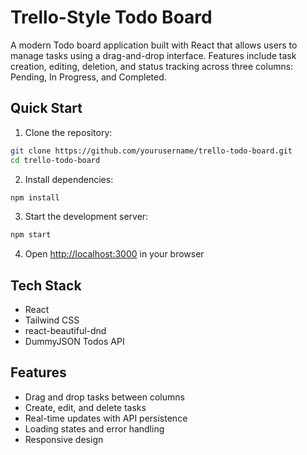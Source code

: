 # Trello-Style Todo Board

A modern Todo board application built with React that allows users to manage tasks using a drag-and-drop interface. Features include task creation, editing, deletion, and status tracking across three columns: Pending, In Progress, and Completed.

## Quick Start

1. Clone the repository:
```bash
git clone https://github.com/yourusername/trello-todo-board.git
cd trello-todo-board
```

2. Install dependencies:
```bash
npm install
```

3. Start the development server:
```bash
npm start
```

4. Open [http://localhost:3000](http://localhost:3000) in your browser

## Tech Stack

- React
- Tailwind CSS
- react-beautiful-dnd
- DummyJSON Todos API

## Features

- Drag and drop tasks between columns
- Create, edit, and delete tasks
- Real-time updates with API persistence
- Loading states and error handling
- Responsive design
